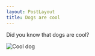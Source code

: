 ```yaml
---
layout: PostLayout
title: Dogs are cool
---
```

Did you know that dogs are cool?

![Cool dog](/upload/dog-banjo.png "It's a cool dog")
